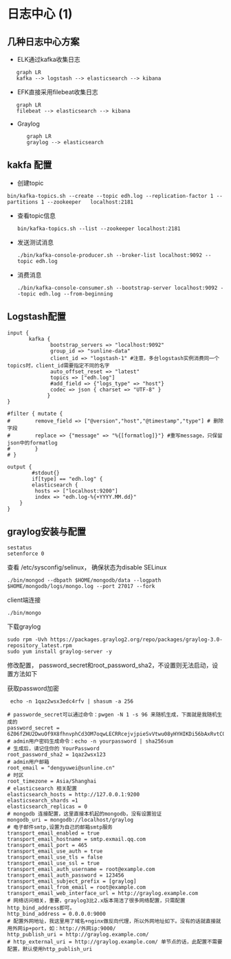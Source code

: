 # 日志中心 (1)

## 几种日志中心方案

* ELK通过kafka收集日志

```mermaid
   graph LR 
   kafka --> logstash --> elasticsearch --> kibana
```

* EFK直接采用filebeat收集日志

```mermaid
   graph LR 
   filebeat --> elasticsearch --> kibana
```

* Graylog

  ```mermaid
     graph LR 
     graylog --> elasticsearch
  ```

## kakfa 配置

* 创建topic

```shell
bin/kafka-topics.sh --create --topic edh.log --replication-factor 1 --partitions 1 --zookeeper   localhost:2181
```

* 查看topic信息

  ```shell
  bin/kafka-topics.sh --list --zookeeper localhost:2181
  ```

  

* 发送测试消息

  ```shell
  ./bin/kafka-console-producer.sh --broker-list localhost:9092 --topic edh.log
  ```

* 消费消息

  ```shell
  ./bin/kafka-console-consumer.sh --bootstrap-server localhost:9092 --topic edh.log --from-beginning
  ```

## Logstash配置

```shell
input {	
       kafka {
              bootstrap_servers => "localhost:9092" 
              group_id => "sunline-data"
              client_id => "logstash-1" #注意，多台logstash实例消费同一个topics时，client_id需要指定不同的名字
              auto_offset_reset => "latest"
	          topics => ["edh.log"]
       	      #add_field => {"logs_type" => "host"}
	          codec => json { charset => "UTF-8" }
             }
}

#filter { mutate {
#		 remove_field => ["@version","host","@timestamp","type"] # 删除字段
#		 replace => {"message" => "%{[formatlog]}"} #重写message，只保留json中的formatlog
#		 }	
# }

output { 
		#stdout{}
		if[type] == "edh.log" {
		elasticsearch {
         hosts => ["localhost:9200"]
         index => "edh.log-%{+YYYY.MM.dd}"
	}
}
```



## graylog安装与配置

```shell
sestatus
setenforce 0
```

查看 /etc/sysconfig/selinux， 确保状态为disable SELinux

```shell
./bin/mongod --dbpath $HOME/mongodb/data --logpath $HOME/mongodb/logs/mongo.log --port 27017 --fork 
```

client端连接

```shell
./bin/mongo
```

下载graylog

```shell
sudo rpm -Uvh https://packages.graylog2.org/repo/packages/graylog-3.0-repository_latest.rpm
sudo yum install graylog-server -y
```

修改配置， password_secret和root_password_sha2，不设置则无法启动，设置方法如下



获取password加密

```shell
 echo -n 1qaz2wsx3edc4rfv | shasum -a 256
```



```shell
# passworde_secret可以通过命令：pwgen -N 1 -s 96 来随机生成，下面就是我随机生成的
password_secret = 6Z06fZHU2DwuOf9X8fhnvphCd3OM7oqwLECRRcejvjpieSvVtwu08yHYHIKDi56bAxRvtCOZ3xKKiBqyt00XYCgVa0oETB0L
# admin用户密码生成命令：echo -n yourpassword | sha256sum
# 生成后，请记住你的 YourPassword
root_password_sha2 = 1qaz2wsx123
# admin用户邮箱
root_email = "dengyuwei@sunline.cn"
# 时区
root_timezone = Asia/Shanghai
# elasticsearch 相关配置
elasticsearch_hosts = http://127.0.0.1:9200
elasticsearch_shards =1 
elasticsearch_replicas = 0
# mongodb 连接配置，这里直接本机起的mongodb，没有设置验证
mongodb_uri = mongodb://localhost/graylog
# 电子邮件smtp,设置为自己的邮箱smtp服务
transport_email_enabled = true
transport_email_hostname = smtp.exmail.qq.com
transport_email_port = 465
transport_email_use_auth = true
transport_email_use_tls = false
transport_email_use_ssl = true
transport_email_auth_username = root@example.com
transport_email_auth_password = 123456
transport_email_subject_prefix = [graylog]
transport_email_from_email = root@example.com
transport_email_web_interface_url = http://graylog.example.com
# 网络访问相关，重要，graylog3比2.x版本简洁了很多网络配置，只需配置http_bind_address即可。
http_bind_address = 0.0.0.0:9000
# 配置外网地址，我这里用了域名+nginx做反向代理，所以外网地址如下。没有的话就直接就用外网ip+port，如：http://外网ip:9000/
http_publish_uri = http://graylog.example.com/
# http_external_uri = http://graylog.example.com/ 单节点的话，此配置不需要配置，默认使用http_publish_uri
```

